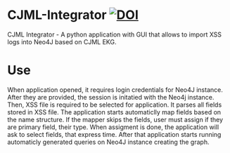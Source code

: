 # CJML-Integrator [![DOI](https://zenodo.org/badge/728133494.svg)](https://zenodo.org/doi/10.5281/zenodo.10307556)

CJML Integrator - A python application with GUI that allows to import XSS logs into Neo4J based on CJML EKG.

# Use
When application opened, it requires login credentials for Neo4J instance. After they are provided, the session is initatied with the Neo4j instance. Then, XSS file is required to be selected for application. It parses all fields stored in XSS file. The application starts automaticlly map fields based on the name structure. If the mapper skips the fields, user must assign if they are primary field, their type. When assigment is done, the application will ask to select fields, that express time. After that application starts running automaticly generated queries on Neo4J instance creating the graph. 
